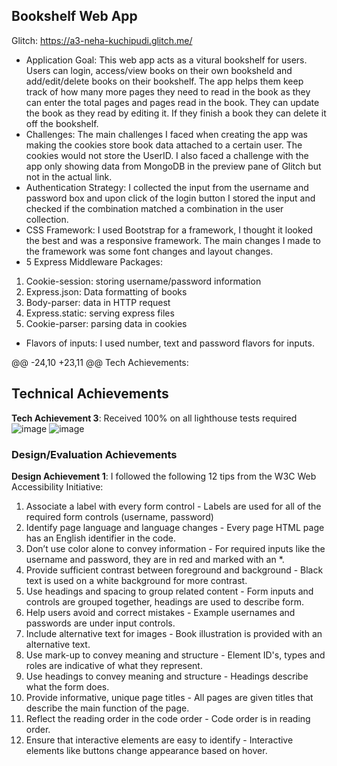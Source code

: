 ## Bookshelf Web App


Glitch: https://a3-neha-kuchipudi.glitch.me/



- Application Goal: This web app acts as a vitural bookshelf for users. Users can login, access/view books on their own booksheld and add/edit/delete books on their bookshelf. The app helps them keep track of how many more pages they need to read in the book as they can enter the total pages and pages read in the book. They can update the book as they read by editing it. If they finish a book they can delete it off the bookshelf. 
- Challenges: The main challenges I faced when creating the app was making the cookies store book data attached to a certain user. The cookies would not store the UserID. I also faced a challenge with the app only showing data from MongoDB in the preview pane of Glitch but not in the actual link. 
- Authentication Strategy: I collected the input from the username and password box and upon click of the login button I stored the input and checked if the combination matched a combination in the user collection.
- CSS Framework: I used Bootstrap for a framework, I thought it looked the best and was a responsive framework. The main changes I made to the framework was some font changes and layout changes.
- 5 Express Middleware Packages:
1. Cookie-session: storing username/password information
2. Express.json: Data formatting of books
3. Body-parser: data in HTTP request
4. Express.static: serving express files
5. Cookie-parser: parsing data in cookies
- Flavors of inputs: I used number, text and password flavors for inputs.

@@ -24,10 +23,11 @@ Tech Achievements:
## Technical Achievements
**Tech Achievement 3**: Received 100% on all lighthouse tests required
![image](https://user-images.githubusercontent.com/98354759/192203344-f89d0632-28c5-4e1f-a632-787b4ef0f401.png)
![image](https://user-images.githubusercontent.com/98354759/192300783-7ce72fd9-dc0a-4710-884a-7f7b2ef2260c.png)

### Design/Evaluation Achievements
**Design Achievement 1**: I followed the following 12 tips from the W3C Web Accessibility Initiative:
1. Associate a label with every form control - Labels are used for all of the required form controls (username, password)
2. Identify page language and language changes - Every page HTML page has an English identifier in the code.
3. Don’t use color alone to convey information - For required inputs like the username and password, they are in red and marked with an *.
4. Provide sufficient contrast between foreground and background - Black text is used on a white background for more contrast.
5. Use headings and spacing to group related content - Form inputs and controls are grouped together, headings are used to describe form.
6. Help users avoid and correct mistakes - Example usernames and passwords are under input controls.
7. Include alternative text for images - Book illustration is provided with an alternative text.
8. Use mark-up to convey meaning and structure - Element ID's, types and roles are indicative of what they represent.
9. Use headings to convey meaning and structure - Headings describe what the form does.
10. Provide informative, unique page titles - All pages are given titles that describe the main function of the page.
11. Reflect the reading order in the code order - Code order is in reading order.
12. Ensure that interactive elements are easy to identify - Interactive elements like buttons change appearance based on hover.
